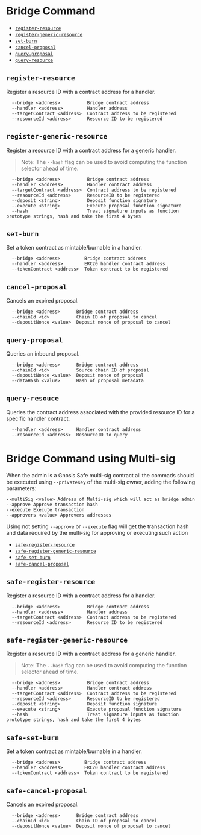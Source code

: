 # Bridge Command

- [`register-resource`](#register-resource)
- [`register-generic-resource`](#register-generic-resource)
- [`set-burn`](#set-burn)
- [`cancel-proposal`](#cancel-proposal)
- [`query-proposal`](#query-proposal)
- [`query-resource`](#query-resouce)


## `register-resource`
Register a resource ID with a contract address for a handler.

```
  --bridge <address>          Bridge contract address
  --handler <address>         Handler address
  --targetContract <address>  Contract address to be registered
  --resourceId <address>      Resource ID to be registered
```

## `register-generic-resource`
Register a resource ID with a contract address for a generic handler.

>Note: The `--hash` flag can be used to avoid computing the function selector ahead of time.

```
  --bridge <address>          Bridge contract address
  --handler <address>         Handler contract address
  --targetContract <address>  Contract address to be registered
  --resourceId <address>      ResourceID to be registered
  --deposit <string>          Deposit function signature
  --execute <string>          Execute proposal function signature
  --hash                      Treat signature inputs as function prototype strings, hash and take the first 4 bytes
```

## `set-burn`
Set a token contract as mintable/burnable in a handler.

```
  --bridge <address>         Bridge contract address
  --handler <address>        ERC20 handler contract address
  --tokenContract <address>  Token contract to be registered
```

## `cancel-proposal`
Cancels an expired proposal.

```
  --bridge <address>      Bridge contract address
  --chainId <id>          Chain ID of proposal to cancel
  --depositNonce <value>  Deposit nonce of proposal to cancel
```

## `query-proposal`
Queries an inbound proposal.

```
  --bridge <address>      Bridge contract address
  --chainId <id>          Source chain ID of proposal
  --depositNonce <value>  Deposit nonce of proposal
  --dataHash <value>      Hash of proposal metadata
```

## `query-resouce`
Queries the contract address associated with the provided resource ID for a specific handler contract.

```
  --handler <address>     Handler contract address
  --resourceId <address>  ResourceID to query

```

# Bridge Command using Multi-sig

When the admin is a Gnosis Safe multi-sig contract all the commads should be executed using `--privateKey` of the multi-sig owner, adding the following parameters:

```
--multiSig <value> Address of Multi-sig which will act as bridge admin
--approve Approve transaction hash
--execute Execute transaction
--approvers <value> Approvers addresses
```

Using not setting `--approve` or `--execute` flag will get the transaction hash and data required by the multi-sig for approving or executing such action

- [`safe-register-resource`](#safe-register-resource)
- [`safe-register-generic-resource`](#safe-register-generic-resource)
- [`safe-set-burn`](#safe-set-burn)
- [`safe-cancel-proposal`](#safe-cancel-proposal)

## `safe-register-resource`
Register a resource ID with a contract address for a handler.

```
  --bridge <address>          Bridge contract address
  --handler <address>         Handler address
  --targetContract <address>  Contract address to be registered
  --resourceId <address>      Resource ID to be registered
```

## `safe-register-generic-resource`
Register a resource ID with a contract address for a generic handler.

>Note: The `--hash` flag can be used to avoid computing the function selector ahead of time.

```
  --bridge <address>          Bridge contract address
  --handler <address>         Handler contract address
  --targetContract <address>  Contract address to be registered
  --resourceId <address>      ResourceID to be registered
  --deposit <string>          Deposit function signature
  --execute <string>          Execute proposal function signature
  --hash                      Treat signature inputs as function prototype strings, hash and take the first 4 bytes
```

## `safe-set-burn`
Set a token contract as mintable/burnable in a handler.

```
  --bridge <address>         Bridge contract address
  --handler <address>        ERC20 handler contract address
  --tokenContract <address>  Token contract to be registered
```

## `safe-cancel-proposal`
Cancels an expired proposal.

```
  --bridge <address>      Bridge contract address
  --chainId <id>          Chain ID of proposal to cancel
  --depositNonce <value>  Deposit nonce of proposal to cancel
```
